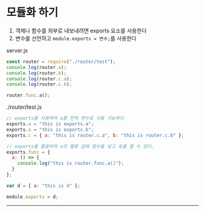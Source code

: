 # 모듈화 하기

1. 객체나 함수를 외부로 내보내려면 exports 요소를 사용한다
2. 변수를 선언하고 `module.exports = 변수;`를 사용한다

server.js

```js
const router = require("./router/test");
console.log(router.a);
console.log(router.b);
console.log(router.c.a);
console.log(router.c.b);

router.func.a();
```

./router/test.js

```js
// exports를 사용하여 a를 전역 변수로 사용 가능하다
exports.a = "this is exports.a";
exports.a = "this is exports.b";
exports.c = { a: "this is router.c.a", b: "this is router.c.b" };

// exports를 활용하여 a의 밸류 값에 함수를 넣고 호출 할 수 있다.
exports.func = {
  a: () => {
    console.log("this is router.func.a()");
  }
};

var d = { a: "this is d" };

module.exports = d;
```

---
